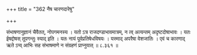 +++
title = "362 नैष चारणदारेषु"

+++

संभाषणानुज्ञानं चैवैतत्, नोपगमनस्य । यतो ऽत्र राजदण्डाभावमात्रम्, न त्व् अत्यन्तम् अदृष्टदोषाभावः । यतः ईषद्दोषस् तूपगन्तुः स्याद् इति । यतः नायं पूर्वप्रतिषेधविषयः । यस्माद् अपरैषा वेशजातिः । एवं च कारणाद् ऋते ऽप्य् आभिः सह संभाषमाणे न संग्रहणं प्राप्नुयात् ॥ ८.३६१ ॥